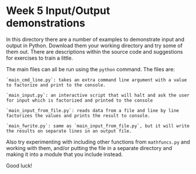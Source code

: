 # Week 5 Input/Output demonstrations

In this directory there are a number of examples to demonstrate input and output in Python. Download them your working directory and try some of them out. There are descriptions within the source code and suggestions for exercises to train a little.

The main files can all be run using the `python` command. The files are:

	`main_cmd_line.py`: takes an extra command line argument with a value to factorize and print to the console.

	`main_input.py`: an interactive script that will halt and ask the user for input which is factorized and printed to the console

	`main_input_from_file.py`: reads data from a file and line by line factorizes the values and prints the result to console.

	`main_fwrite.py`: same as `main_input_from_file.py`, but it will write the results on separate lines in an output file.

Also try experimenting with including other functions from `mathfuncs.py` and working with them, and/or putting the file in a separate directory and making it into a module that you include instead.

Good luck!
